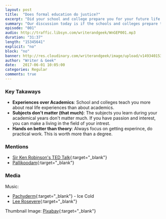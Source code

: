 ```yaml
---
layout: post
title:  "Does formal education do justice?"
excerpt: "Did your school and college prepare you for your future life in the real world?"
summary: "Our discussion today is if the schools and colleges prepare the students for a life in the world."
episode: "001"
audio: http://traffic.libsyn.com/writerandgeek/WnGEP001.mp3
duration: "31:37"
length: "15345641"
explicit: "no"
block: "no"
banner: http://res.cloudinary.com/writerandgeek/image/upload/v1493401533/education.png
author: "Writer & Geek"
date:   2017-06-01 10:05:00
categories: Regular
comments: true
---
```


### Key Takaways
- **Experiences over Academics**: School and colleges teach you more about real life experiences than about academics.
- **Subjects don't matter (that much)**: The subjects you learn during your academical years don't matter much. If you have passion and interest, you can make a living in the field of your intrest.
- **Hands on better than theory**: Always focus on getting experince, do practical work. This is worth more than a degree.

### Mentions
- [Sir Ken Robinson's TED Talk](https://www.ted.com/talks/ken_robinson_says_schools_kill_creativity){:target="_blank"}
- [Pallikoodam](http://www.pallikoodam.org/){:target="_blank"}

### Media
Music: 

- [Pachyderm](http://freemusicarchive.org/music/Pachyderm/Pachyderm_EP/){:target="_blank"} - Ice Cold
- [Lee Rosevere](http://freemusicarchive.org/music/Lee_Rosevere/Music_For_Podcasts/){:target="_blank"}

Thumbnail Image: [Pixabay](https://pixabay.com/en/books-icon-book-icon-symbol-set-1673578/){:target="_blank"}
